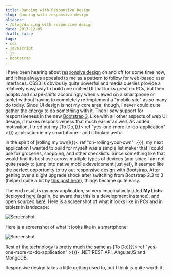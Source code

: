 ```yaml
---
title: Dancing with Responsive Design
slug: dancing-with-responsive-design
aliases:
- /blog/dancing-with-responsive-design
date: 2013-12-05
draft: false
tags:
- css
- javascript
- js
- bootstrap
---
```

I have been hearing about [responsive design](http://en.wikipedia.org/wiki/Responsive_web_design) on and off for some time now, and it has always appealed to me as a pattern to follow for web-based user interfaces. CSS3 is obviously quite powerful and media queries provide a relatively easy way to build one unified UI that looks great on PCs, but then adapts and shape-shifts accordingly when viewed on a smartphone or tablet without having to completely re-implement a "mobile site" as so many do today. Since UI design is not my core area, though, I never could quite gather the energy to do something with it. Then I saw support for responsiveness in the new [Bootstrap 3](http://getbootstrap.com/css/#responsive-utilities). Like with all other aspects of web UI design, it makes responsiveness that much easier as well. As added motivation, I tried out my [To Do]({{< ref "yes-one-more-to-do-application" >}}) application in my smartphone - and it looked awful.

In the spirit of [rolling my own]({{< ref "on-rolling-your-own" >}}), my next application I wanted to build for myself was a simple list maker that I could use for groceries, shopping, and other checklists. Since something like that would find its best use across multiple types of devices (and since I am not quite ready to jump into native mobile development just yet), it seemed like the perfect opportunity to try out responsive design with Bootstrap. After getting over a slight upgrade shock after switching from Bootstrap 2.3 to 3 (helped quite a bit by [this post here](http://www.sitepoint.com/whats-new-bootstrap-3/)), things became quite easy.

The end result is my new application, so very imaginatively titled **My Lists**- deployed [here](http://mylists.apphb.com) (again, be aware that this is a development instance), and open sourced [here](http://github.com/aashishkoirala/mylists/). Here is a screenshot of what it looks like in PCs and in tablets in landscape:

![Screenshot](http://mylists.apphb.com/Content/images/screenshot-big.png)

Here is a screenshot of what it looks like in a smartphone:

![Screenshot](http://mylists.apphb.com/Content/images/screenshot-small.png)


Rest of the technology is pretty much the same as [To Do]({{< ref "yes-one-more-to-do-application" >}})- .NET REST API, AngularJS and MongoDB.

Responsive design takes a little getting used to, but I think is quite worth it.